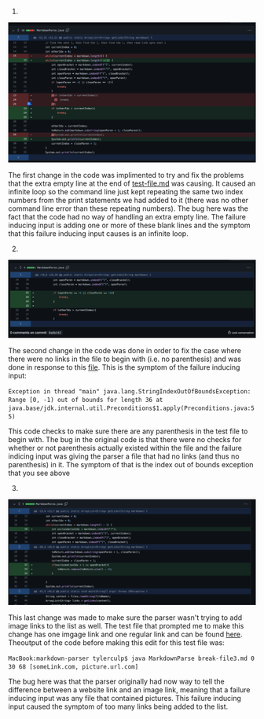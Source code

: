1.

![SS1](Lab2SS_1.png)

The first change in the code was implimented to try and fix the problems that the extra empty line at the end of [test-file.md](test-file.md) was causing. It caused an infinite loop so the command line just kept repeating the same two index numbers from the print statements we had added to it (there was no other command line error than these repeating numbers). The bug here was the fact that the code had no way of handling an extra empty line. The failure inducing input is adding one or more of these blank lines and the symptom that this failure inducing input causes is an infinite loop.

2.

![SS2](Lab2SS_2.png)

The second change in the code was done in order to fix the case where there were no links in the file to begin with (i.e. no parenthesis) and was done in response to this [file](break-file.md). This is the symptom of the failure inducing input:

 `Exception in thread "main" java.lang.StringIndexOutOfBoundsException: Range [0, -1) out of bounds for length 36
        at java.base/jdk.internal.util.Preconditions$1.apply(Preconditions.java:55)`
    
 This code checks to make sure there are any parenthesis in the test file to begin with. The bug in the original code is that there were no checks for whether or not parenthesis actually existed within the file and the failure indicing input was giving the parser a file that had no links (and thus no parenthesis) in it. The symptom of that is the index out of bounds exception that you see above

3.

![SS_3](Lab2SS_3.png)

This last change was made to make sure the parser wasn't trying to add image links to the list as well. The test file that prompted me to make this change has one imgage link and one regular link and can be found [here](break-file3.md). Theoutput of the code before making this edit for this test file was:

`MacBook:markdown-parser tylerculp$ java MarkdownParse break-file3.md
0
30
68
[someLink.com, picture.url.com]`

The bug here was that the parser originally had now way to tell the difference between a website link and an image link, meaning that a failure inducing input was any file that contained pictures. This failure inducing input caused the symptom of too many links being added to the list. 


